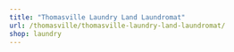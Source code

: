 ```yaml
---
title: "Thomasville Laundry Land Laundromat"
url: /thomasville/thomasville-laundry-land-laundromat/
shop: laundry
---
```

